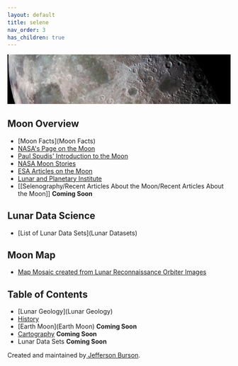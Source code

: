 ```yaml
---
layout: default
title: selene
nav_order: 3
has_children: true
---
```

![](assets/moon-banner2.jpg)

## Moon Overview

- [Moon Facts](Moon Facts)
- [NASA's Page on the Moon](https://science.nasa.gov/moon/)
- [Paul Spudis' Introduction to the Moon](SpudisIntrotoMoon)
- [NASA Moon Stories](https://science.nasa.gov/moon/stories/)
- [ESA Articles on the Moon](https://www.esa.int/esearch?q=The+Moon)
- [Lunar and Planetary Institute](https://www.lpi.usra.edu)
- [[Selenography/Recent Articles About the Moon/Recent Articles About the Moon]]  **Coming Soon**

## Lunar Data Science

- [List of Lunar Data Sets](Lunar Datasets)

## Moon Map
- [Map Mosaic created from Lunar Reconnaissance Orbiter Images](https://quickmap.lroc.asu.edu/?_gl=1*1rzatr5*_ga*ODc1NDUxMDMxLjE3MjIwMjQ3ODY.*_ga_SBFXQ3JFQY*MTcyMjAzMzY1MC4yLjEuMTcyMjAzMzc2OS4xLjAuMA..)

## Table of Contents
- [Lunar Geology](Lunar Geology)
- [History](History)
- [Earth Moon](Earth Moon) **Coming Soon**
- [Cartography](Cartography)  **Coming Soon**
- Lunar Data Sets **Coming Soon**



Created and maintained by[ Jefferson Burson](https://www.7robots.org).

